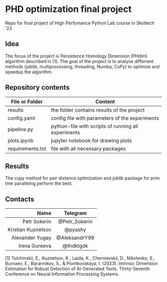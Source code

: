# PHD optimization final project

Repo for final project of High Perfomance Python Lab course in Skoltech '23

## Idea

The focus of the project is Persistence Homology Dimension (PHdim) algorithm described in [1]. The goal of the project is to analyse differrent methods (joblib, multiprocessing, threading, Numba, CuPy) to optimize and speedup the algorithm.



## Repository contents

| File or Folder | Content |
| --- | --- |
| results | the folder contains results of the project|
| config.yaml | config file with parameters of the experiments |
| pipeline.py |  python-file with scripts of running all experiments |
| plots.ipynb | jupyter notebook for drawing plots |
| requirements.txt | file with all necessary packages |

## Results

The cupy method for pair distance optimization and joblib package for prim tree paralleling perform the best.

## Contacts

| **Name** | **Telegram** |
|----:|:----------:|
| Petr Sokerin | @Petr_Sokerin |
| Kristian Kuznetsov | @pyashy |
| Alexander Yugay | @AleksandrY99 |
| Irena Gureeva | @thdktgdk |



[1] Tulchinskii, E., Kuznetsov, K., Laida, K., Cherniavskii, D., Nikolenko, S., Burnaev, E., Barannikov, S., & Piontkovskaya, I. (2023). Intrinsic Dimension Estimation for Robust Detection of AI-Generated Texts. Thirty-Seventh Conference on Neural Information Processing Systems.
